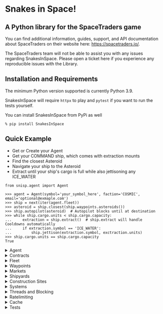 # Snakes in Space!
## A Python library for the SpaceTraders game

You can find additional information, guides, support, and API documentation about SpaceTraders on their website here: https://spacetraders.io/.


The SpaceTraders team will not be able to assist you with any issues regarding SnakesInSpace. Please open a ticket here if you experience any reproducible issues with the Library.

## Installation and Requirements

The minimum Python version supported is currently Python 3.9.

SnakesInSpace will require `httpx` to play and `pytest` if you want to run the tests yourself.

You can install SnakesInSpace from PyPi as well

```
% pip install SnakesInSpace
```



## Quick Example

* Get or Create your Agent
* Get your COMMAND ship, which comes with extraction mounts
* Find the closest Asteroid
* Navigate your ship to the Asteroid
* Extract until your ship's cargo is full while also jettisoning any ICE_WATER

```python3
from snisp.agent import Agent

>>> agent = Agent(symbol='your_symbol_here', faction='COSMIC', email='optional@exmaple.com')
>>> ship = next(iter(agent.fleet))
>>> asteroid = ship.closest(ship.waypoints.asteroids())
>>> ship.autopilot(asteroid)  # Autopilot blocks until at destination
>>> while ship.cargo.units < ship.cargo.capacity:
...     extraction = ship.extract()  # ship.extract will handle Cooldowns automatically
...     if extraction.symbol == 'ICE_WATER':
...         ship.jettison(extraction.symbol, exctraction.units)
>>> ship.cargo.units == ship.cargo.capacity
True
```



<details>
<summary>Agent</summary>

The `Agent` represents your Player in SpaceTraders.

```python3
from snisp.agent import Agent

>>> agent = Agent(symbol='your_symbol_here', faction='COSMIC', email='optional@exmaple.com')
>>> agent.symbol
'your_symbol_here'
>>> agent.token
'AGENT_TOKEN_STRING'
```

Your `symbol` is your callsign in SpaceTraders. The `email` field is entirely optional.

If you already know your `token`, you can also access your `Agent` directly by
```python3
>>> agent = Agent(symbol='your_symbol_here', token='your_spacetraders_token')
>>> agent.symbol
'your_symbol_here'
>>> agent.token
'your_spacetraders_token'
```

SpaceTraders is still in the Alpha phase so expect a full system restart every 2-3 weeks. If a restart occurs, you will have to manually reset your local config and attempt to log in again.

```python3
from snisp import agent

>>> agent = agent.Agent(symbol='your_symbol_here', faction='COSMIC', email='optional@exmaple.com')
>>> agent.data
snisp.exceptions.ClientError: Message: Failed to parse token. Token version does not match the server. Server resets happen on a weekly to bi-weekly frequency during alpha. After a reset, you should re-register your agent. Expected: v2.2.0, Actual: v2.1.5 | Code: 401 | Data: {'expected': 'v2.2.0', 'actual': 'v2.1.5'}
>>> snisp.agent.reset()
>>> agent = agent.Agent(symbol='your_symbol_here', faction='COSMIC', email='optional@exmaple.com')
>>> agent.data
PlayerData({'accountId': 'AGENT_TOKEN_ID', 'symbol': 'YOUR_SYMBOL_HERE', 'headquarters': 'X1-CC27-A1', 'credits': 100000, 'startingFaction': 'COSMIC', 'shipCount': 2})
```

It is up to the user to handle resetting their own account and managing their tokens across devices.


The default `Faction` is "COSMIC," which is guaranteed to work. The complete list of Factions is 
`AEGIS`, `ANCIENTS`, `ASTRO`, `COBALT`, `CORSAIRS`, `COSMIC`, `CULT`, `DOMINION`, `ECHO`, `ETHEREAL`, `GALACTIC`, `LORDS`, `OBSIDIAN`, `OMEGA`, `QUANTUM`, `SHADOW`, `SOLITARY`, `UNITED`, and `VOID`. Not all `Factions` may be supported at this time by SpaceTraders. If in doubt, use "COSMIC."


**Accessing Your Agent**

You can access your Agent from any SnakesInSpace object.

From your ship,

```python3
>>> ship = agent.fleet('SHIP_SYMBOL')
>>> ship.agent
Agent(symbol='your_symbol_here', faction='COSMIC', email='optional@exmaple.com')
```

from a waypoint,

```python3
>>> ship = agent.fleet('SHIP_SYMBOL')
>>> waypoint = next(iter(ship.waypoints))
>>> waypoint.agent
Agent(symbol='your_symbol_here', faction='COSMIC', email='optional@exmaple.com')
```

and so on.

Each `Agent` will have its own lock accessible at `agent.lock`. The lock is used internally but can also be used by the user. The lock type is a reentrant lock (`threading.RLock`).
</details>

<details>
<summary>Contracts</summary>
Every new `Agent` starts with an open `Contract`. `Contract`s can be a great way to jump-start a new game.

Your `Contracts` will be accessible via your `Agent`. For instance, to get the current `Contract`, simply call

```python3
>>> contract = agent.contracts.current
>>> contract
Contract({'id': 'CONTRACT_ID', 'factionSymbol': 'COSMIC', 'type': 'PROCUREMENT', 'terms': {'deadline': '2024-08-24T14:15:22Z', 'payment': {'onAccepted': 151237, 'onFulfilled': 388895}, 'deliver': [{'tradeSymbol': 'IRON_ORE', 'destinationSymbol': 'X1-BD70-A1', 'unitsRequired': 60, 'unitsFulfilled': 0}]}, 'accepted': False, 'fulfilled': False, 'expiration': '2024-08-24T14:15:22Z', 'deadlineToAccept': '2024-08-24T14:15:22Z'})
```

According to your current `Contract`, you need to deliver 60 units of "IRON_ORE" to a `Waypoint` at "X1-BD70-A1." Before you can deliver items to a `Contract`, you will first need to accept it. According to,

```python3
>>> contract.accepted
False
```

the `Contract` has not been accepted. To accept the `Contract`, accept it via the `Contract.accept` method like

```python3
>>> contract.accept()
>>> contract.accepted
True
```
The `Contract.accept` method is idempotent, so you can call it as many times as you want.

If you have "IRON_ORE" in your `ship`'s cargo and you're already at the `contract.terms.deliver[0].destination_symbol`, you can deliver the resources by using the `contract.deliver` method, as shown below

```python3
>>> ship = agent.fleet('SHIP_SYMBOL')  # The ship at destinationSymbol
>>> ship.cargo.inventory  # This ship has 10 units of IRON_ORE in it's cargo
[Inventory({'symbol': 'IRON_ORE', 'name': 'Iron Ore', 'description': 'DESCRIPTION', 'units': 10})]
>>> contract.deliver(ship, 'IRON_ORE')  # or contract.deliver(ship, 'IRON_ORE', max_units=10)
>>> contract
Contract({'id': 'CONTRACT_ID', 'factionSymbol': 'COSMIC', 'type': 'PROCUREMENT', 'terms': {'deadline': '2024-08-24T14:15:22Z', 'payment': {'onAccepted': 151237, 'onFulfilled': 388895}, 'deliver': [{'tradeSymbol': 'IRON_ORE', 'destinationSymbol': 'X1-BD70-A1', 'unitsRequired': 60, 'unitsFulfilled': 10}]}, 'accepted': True, 'fulfilled': False, 'expiration': '2024-08-24T14:15:22Z', 'deadlineToAccept': '2024-08-24T14:15:22Z'})
>>> ship.cargo
Cargo({'capacity': 40, 'units': 0, 'inventory': []})
```

A `contract` will automatically update to show you delivered the 10 units of "IRON_ORE" from your ship to the `contract`. Your `ship`'s cargo will be updated automatically as well.

The `max_units` kwarg is entirely optional. If not specified, the `deliver` method will automatically deliver either the maximum units of `trade_symbol` in the `ship`'s cargo or the maximum remaining required units of `trade_symbol` for the `contract`.

Warnings will be logged if you attempt to `deliver` items to a contract that has either had all the remaining units fulfilled or if there are no units of `trade_symbol` in the `ship`'s cargo.

Once you've delivered all of the necessary units to the `contract`'s `Waypoint`, you can fulfill it by calling the `contract.fulfill` method, like

```python3
>>> contract.fuflill()
>>> contract.fulfilled
True
```

`fulfill` works like `accept` in that it is idempotent.


A `contract` instance is not thread safe and may become stale if ships in other threads `deliver` items. To get a fresh instance of the `contract`, you can always call

```python3
>>> contract = contract.refresh()
```

which will return a new `contract` object.


**New Contracts**

Once you've fulfilled a `contract`, you can move on to the next one.

Begin by navigating any ship to a `Waypoint` with a `Faction` and then calling `ship.negotiate_contract()`. The new `contract` will not be accepted by default, so you will have to call `contract.accept()` before you can begin delivering items to it.

The quickest way to get a new `contract` is reproduced below for convenience:

```python3
>>> ship = agent.fleet('SHIP_SYMBOL')
>>> wp_with_faction = (i for i in ship.waypoints if i.faction.symbol)
>>> wp = ship.closest(wp_with_faction)
>>> ship.autopilot(wp)
>>> contract = ship.negotiate_contract()
>>> contract.accept()
```

`ship.autopilot` and `ship.closest` will be covered in the **Fleet** section.


**Exceptions**

`ContractNotAcceptedError` will be raised if you attempt to `deliver` items to a `contract` that has not been accepted.

`ContractFulfilledError` will be raised if you attempt to `deliver` items to a `contract` that has already been fulfilled.

`ContractDeadlineError` will be raised if you attempt to `deliver` items to a `contract` that has already expired.

For additional Errors, see the "Contract Error Codes" found in `snisp.exceptions`.


**Helper Properties**

A `contract` has a few helper properties.

```python3
>>> contract.expired  # Boolean for if the contract has already expired
>>> contract.extractable  # Boolean for if items not yet fulfilled in the contract have tradeSymbols that can be extracted from an Asteroid
>>> contract.siphonable  # Boolean for if items not yet fulfilled in the contract have tradeSymbols that can be siphoned from a Gas Giant
```
</details>

<details>
<summary>Fleet</summary>

By default, a new Agent will receive a command `ship` and a `probe`. As you continue to play and purchase additional `ships`, `probes`, and `drones`, your fleet will be easily managable from your `agent.fleet`.

```python3
# Iterate over the whole fleet for all available ships
>>> whole_fleet = list(agent.fleet)

# Get a ship by symbol
>>> ship = agent.fleet('SHIP_SYMBOL')

# Get the first ship, which will be the default COMMAND ship
>>> ship = next(iter(agent.fleet))

# Get all available Drones
>>> drones = list(agent.fleet.drones())

# Get all available Mining Drones
>>> mining_drones = list(agent.fleet.mining_drones())

# Get all available Siphon Drones
>>> siphon_drones = list(agent.fleet.siphon_drones())

# Get all available Probes
>>> probes = list(agent.fleet.probes())

# Get all available Shuttles
>>> shuttles = list(agent.fleet.shuttles())

# Get all available Ships, excluding probes and drones
>>> ships = list(agent.fleet.ships())
```

It's important to remember that `fleet` itself, `drones`, `mining_drones`, `siphon_drones`, `probes`, `ships`, and `shuttles` are iterables. This can cause issues if you assign a variable to an initialized iterable and attempt to iterate over it more than once.


```python3
>>> probes = agent.fleet.probes()
>>> _ = list(probes)  # Default, the single starting probe
>>> list(probes)
[]  # "probes" iterable has been exhausted
```

This is intentional as there may have been additional probes purchased between the two calls.

A nice side effect of this is that any additional ships purchased between when iterating over `agent.fleet` starts and finishes will be returned. For example,

```python3
>>> for ship in agent.fleet:
...     do_something(ship)  # operation that takes a long time
...     # Additional ship was purchased in a another thread
...     # The new ship will be called to `do_something`
```

As always, you can avoid this side effect by building the list of ships ahead of time with `ships = list(agent.fleet)`.


### Ship

A `ship` returned by `agent.fleet` will be a `snisp.fleet.Ship` instance. 

```python3
>>> ship = next(iter(agent.fleet))  # Starting ship. This will be the default COMMAND ship
>>> ship.registration.role
'COMMAND'
>>> ship.symbol
'YOUR_SYMBOL_HERE-1'
```

Like all SnakesInSpace objects, it will be created from the JSON data returned by the SpaceTraders API. For instance, below is the example data for `GET https://api.spacetraders.io/v2/my/ships/{shipSymbol}` as returned by the SpaceTraders API:

```json
{
  "data": {
    "symbol": "YOUR_SYMBOL_HERE-1",
    "registration": {
      "name": "string",
      "factionSymbol": "string",
      "role": "COMMAND"
    },
    "nav": {
      "systemSymbol": "string",
      "waypointSymbol": "string",
      "route": {
        "destination": {
          "symbol": "string",
          "type": "PLANET",
          "systemSymbol": "string",
          "x": 0,
          "y": 0
        },
        "origin": {
          "symbol": "string",
          "type": "PLANET",
          "systemSymbol": "string",
          "x": 0,
          "y": 0
        },
        "departureTime": "2024-08-24T14:15:22Z",
        "arrival": "2024-08-24T14:15:22Z"
      },
      "status": "IN_TRANSIT",
      "flightMode": "CRUISE"
    },
    "crew": {
      "current": 0,
      "required": 0,
      "capacity": 0,
      "rotation": "STRICT",
      "morale": 0,
      "wages": 0
    },
    "frame": {
      "symbol": "FRAME_PROBE",
      "name": "string",
      "description": "string",
      "condition": 0,
      "moduleSlots": 0,
      "mountingPoints": 0,
      "fuelCapacity": 0,
      "requirements": {
        "power": 0,
        "crew": 0,
        "slots": 0
      }
    },
    "reactor": {
      "symbol": "REACTOR_SOLAR_I",
      "name": "string",
      "description": "string",
      "condition": 0,
      "powerOutput": 1,
      "requirements": {
        "power": 0,
        "crew": 0,
        "slots": 0
      }
    },
    "engine": {
      "symbol": "ENGINE_IMPULSE_DRIVE_I",
      "name": "string",
      "description": "string",
      "condition": 0,
      "speed": 1,
      "requirements": {
        "power": 0,
        "crew": 0,
        "slots": 0
      }
    },
    "cooldown": {
      "shipSymbol": "string",
      "totalSeconds": 0,
      "remainingSeconds": 0,
      "expiration": "2024-08-24T14:15:22Z"
    },
    "modules": [
      {
        "symbol": "MODULE_MINERAL_PROCESSOR_I",
        "capacity": 0,
        "range": 0,
        "name": "string",
        "description": "string",
        "requirements": {
          "power": 0,
          "crew": 0,
          "slots": 0
        }
      }
    ],
    "mounts": [
      {
        "symbol": "MOUNT_GAS_SIPHON_I",
        "name": "string",
        "description": "string",
        "strength": 0,
        "deposits": [
          "QUARTZ_SAND"
        ],
        "requirements": {
          "power": 0,
          "crew": 0,
          "slots": 0
        }
      }
    ],
    "cargo": {
      "capacity": 0,
      "units": 0,
      "inventory": [
        {
          "symbol": "PRECIOUS_STONES",
          "name": "string",
          "description": "string",
          "units": 1
        }
      ]
    },
    "fuel": {
      "current": 300,
      "capacity": 400,
      "consumed": {
        "amount": 100,
        "timestamp": "2024-08-24T14:15:22Z"
      }
    }
  }
}
```

This data, like all objects returned by `agent`, `fleet`, `waypoints`, `markets`, and `systems`, will be directly accessible to their respective object via dot-lookups. For convenience, the "data" in the JSON data is skipped to make accessing more convenient.

Need to check the current fuel level?

```python3
>>> ship.fuel.current
300
```

Need to check the current status of a `ship`'s flight mode?

```python3
>>> ship.nav.flight_mode
'CRUISE'
```

For convenience, you can access attributes via their original camelCase, e.g., flightMode, or via snake_case, e.g., flight_mode. For instance, the previous lookup could also be done instead as


```python3
>>> ship.nav.flightMode
'CRUISE'
```

The `.to_dict()` helper function can translate the data into a Python dictionary for convenience, too. This is especially handy for pretty-printing.

```python3
>>> ship.fuel.to_dict()
{'current': 300, 'capacity': 400, 'consumed': {'amount': 100, 'timestamp': '2024-08-24T14:15:22Z'}}
```

Each dict key will represent a dot-lookup attribute.

```python3
>>> ship.fuel.consumed.amount
100
```

which is equivalent to


```python3
>>> ship.to_dict()['fuel']['consumed']['amount']
100
```


Like all objects created by SnakesInSpace, they are not inherentely thread safe. If a seperate thread updates the `ship` associated with the `ship`'s `ship.symbol`, the reference may become stale. To return a new, up-to-date instance of a `ship`, call

```python3
>>> ship = ship.refresh()
>>> ship.refresh().cargo  # Can be done in-place, too
```

**Navigation**

Moving a ship between `Waypoints` is the most important aspect of the game and much care has been taken to make it as simple as possible.


*Navigate*

The default `ship.navigate` method accepts a `Waypoint` as an arg and a boolean `raise_error` kwarg. The `Waypoint` can be any `Waypoint` type that is found in the same System as the ship. The optional kwarg, `raise_error`, tells the function if it should raise an error if any exceptions occur or suppress and return the error. By default, `raise_error` is `True`.

The `raise_error` kwarg can be ignored by most users.

A typical `navigate` scenario would be to vist the closest `Waypoint`.

```python3
>>> ship = next(iter(agent.fleet))
>>> waypoint = ship.closest(ship.waypoints)
>>> waypoint.symbol
X1-BD70-J64
>>> waypoint.type
ASTEROID
>>> ship.navigate(waypoint)
```

If the `navigate` request is succesful, control will be returned back to the caller immediately and you can begin processing requests for other `ships` in the same thread.


*Autopilot*

A convenience method, `ship.autopilot`, was created to take the guesswork out of navigating, refueling, and controlling flight modes that is inherit to `ship.navigate`. Any situation in which a `ship` can use `ship.navigate`, it could more easily use `ship.autopilot`

```python3
>>> ship = next(iter(agent.fleet))
>>> waypoint = ship.closest(ship.waypoints)
>>> waypoint.symbol
X1-BD70-J64
>>> waypoint.type
ASTEROID
>>> ship.autopilot(waypoint)  # Blocks until at destination
>>> ship.nav.waypoint_symbol  # Current location
X1-BD70-J64
>>> ship.nav.route.destination.symbol  # Last navigation's destination symbol
X1-BD70-J64
>>> ship.nav.route.destination.type  # Last navigation's destination type
ASTEROID
```

Now, with `ship.autopilot`, the library will attempt to `navigate` to the `Waypoint`, but, if it fails due to distance or lack of fuel, `autopilot` will automatically control refuelling and updating flight modes accordingly to get you to the `Waypoint` as quickly as possible.

There are a few caveats with this approach, namely, by design, `autopilot` will block so control will not be returned to the thread until the `ship` reaches the `Waypoint`; and, there is always an off-chance the call to `navigate` from within `autopilot` will use exactly the correct amount of fuel to get you to the destination.

For the former, all calls to `ship.autopilot` should be done via a thread if blocking is an issue.

For the latter, if a `ship` does become "dead" in the water in that it cannot refuel itself at the destination, the `ship` will be added to the `agent`'s `agent.dead_ships` dictionary and skipped on all subsequent `agent.fleet` iterations. It is possible to `navigate` another `ship` to the dead `ship`'s location to manually `transfer` fuel, but that is up to the user.

`ship.autopilot` does accept a `done_callback` kwarg. The callback, so long as it is `callable()`, will be executed before returning control back to the thread. This is convenient if you, say, want to navigate to a `Waypoint` and make an extraction before waiting for the next thread loop.

```python3
>>> ship = next(iter(agent.fleet))
>>> asteroid = ship.closest(ship.waypoints.asteroids())
>>> ship.autopilot(asteroid, done_callback=ship.extract)
```

By default, `ship.autopilot` will attempt to `refuel` at every navigation stage, as well as before returning control back to the thread.


*Navigating with Probes*

In the current iteration, `Probes` in SpaceTraders do not require fuel.

```python3
>>> probe = next(iter(agent.fleet.probes()))
>>> probe.fuel
Fuel({'current': 0, 'capacity': 0, 'consumed': {'amount': 0, 'timestamp': '2024-03-03T16:18:13.155Z'}})
```

Due to this, you can just yeet them without regard by calling `.navigate` and fire-and-forgetting it.

```python3
>>> for probe in agent.fleet.probes():
...     if probe.nav.status != 'IN_TRANSIT:
...         if probe.nav.flight_mode != 'CRUISE':
...             probe.update_flight_mode('CRUISE')
...         probe.navigate(AnyWaypointInTheSystem)
```

You do not need to use `.autopilot` in this situation.


*Changing Flight Modes*

You can manually change flight modes by calling `ship.update_flight_mode` with 'DRIFT', 'STEALTH', 'CRUISE',  or 'BURN'. Note that `ship.autopilot` will change your flight mode to `CRUISE` by default.


*Refuel*

As mentioned previously, if you stick with `ship.autopilot`, you will not need to manually refuel. If you wish to refuel on your own, you can always call `ship.refuel` when located at a `Waypoint` that exports or exchanges FUEL.

For convenience, the `ship` object has a `closest_fuel` method that can find the closest available `Waypoint` that sells fuel.

```python3
>>> ship = next(iter(agent.fleet))
>>> fuel_station = ship.closest_fuel()
>>> ship.navigate(fuel_station)
>>> ship.refuel()
```

You can also refuel from fuel found in the `ship.cargo` by calling
```python3
>>> ship = next(iter(agent.fleet))
>>> ship.refuel(from_cargo=True)
```

This can be helpful for refueling dead ships.

Refuel also has an `ignore_errors` kwarg that accepts a boolean. If `True`, any exception raised while refueling will be suppressed and the exception will be returned instead. This is convenient for attempting to refuel at every `Waypoint` because why not.


*Jump*

Each System has at least one `JumpGate` that allows the `ship` to navigate between Systems. To use a `JumpGate`, the gate will need to be fully constructed and the `ship` will need to be located at the `Waypoint`.

```python3
>>> ship = next(iter(agent.fleet))
>>> jump_gate = next(iter(ship.waypoints.jump_gates()))
>>> jump_gate.is_under_construction
False
>>> ship.autpilot(jump_gate)
>>> next_system = jump_gate.data.connections[0]  # .connections will contain a list with all of the connected systems
>>> ship.jump(next_system)
```


*Warp*

A `ship` with the `Warp Drive` Mount installed can also `warp` to other Systems.

```python3
>>> ship = next(iter(agent.fleet))
>>> next_system = next(i for i in ship.agent.systems if i.symbol != ship.nav.system_symbol)
>>> ship.warp(next_system)
```


**Market Actions**


*Purchase*

"Traders" is in the name of the game so purchasing items at `Markets` is an integral function.

Purchasing items is as simple as navigating to the `Market` and purchasing as much as you can afford.

```python3
>>> ship = next(iter(agent.fleet))
>>> ship.cargo.inventory
[]
>>> market = ship.closest(ship.markets.exports('GOLD'))
>>> ship.autopilot(market)
>>> transaction = ship.purchase('GOLD', 40)
>>> ship.cargo.inventory
[Inventory({'symbol': 'GOLD', 'name': 'Gold', 'description': 'DESCRIPTION', 'units': 40})]
```

*Autopurchase*

There are some caveats to `purchase`, such as, having the necessary credits, the `Market` selling the good in the required number of units, etc., that are handled for you with `ship.autopurchase`.

`ship.autopurchase` accepts the good symbol to purchase as the first arg and then optional kwargs of `max_units` and `buffer`, with defaults of 0 and 200_000, respectively.

If `max_units` > 0, at most `max_units` will be purchased. Otherwise, `ship.autopurchase` will purchase as many units of the goods as you can either hold or afford.

The `buffer` will be your credits buffer. The default 200_000 limit means you will be able to purchase up to `max_units` so long as your current `agent.data.credits` - `buffer` >= purchase price. To remove the `buffer`, just pass a 0.

Another benefit of `ship.autopurchase` is it handles the maximum units per transaction that the `Market` will allow.

```python3
>>> agent.data.credits
1_000_000
>>> ship = next(iter(agent.fleet))
>>> ship.cargo.inventory
[]
>>> market = ship.closest(ship.markets.exports('GOLD'))
>>> ship.autopilot(market)
>>> transactions = ship.autopurchase('GOLD')
>>> for transaction in transactions:
...     print(transaction.units)
20
20
>>> ship.cargo.inventory
[Inventory({'symbol': 'GOLD', 'name': 'Gold', 'description': 'DESCRIPTION', 'units': 40})]
>>> agent.data.credits
800_000
```

limited by a buffer

```python3
>>> agent.data.credits
300_000
>>> ship = next(iter(agent.fleet))
>>> ship.cargo.inventory
[]
>>> market = ship.closest(ship.markets.exports('GOLD'))
>>> ship.autopilot(market)
>>> transactions = ship.autopurchase('GOLD', buffer=200_000)  # Default buffer
>>> for transaction in transactions:
...     print(transaction.units)
20
>>> ship.cargo.inventory
[Inventory({'symbol': 'GOLD', 'name': 'Gold', 'description': 'DESCRIPTION', 'units': 20})]
>>> agent.data.credits
200_000
```

As you can see, `ship.autopurchase` absolves you of tracking units per transaction, `credits` and `cargo.capacity`.

Each attempt to make a purchase in `autopurchase` will be done under the `agent.lock` to gaurantee there are no race conditions with regards to your credit buffer when multiple threads are attempting purchases.


*Sell, Sell All, Sell off Cargo*

Once you've extracted or purchased items you wish to sell, you can do so with three different methods: `ship.sell`, `ship.sell_all`, and `ship.sell_off_cargo`.

The basic `ship.sell` works as

```python3
>>> agent.data.credits
100_000
>>> ship.cargo.inventory
[Inventory({'symbol': 'GOLD_ORE', 'name': 'Gold Ore', 'description': 'DESCRIPTION', 'units': 35})]
>>> market = ship.closest(ship.markets.imports('GOLD_ORE'))
>>> ship.autopilot(market)
>>> transaction = ship.sell('GOLD_ORE', 20)
>>> transaction.units
20
>>> transaction.trade_symbol
GOLD_ORE
>>> ship.cargo.inventory
[Inventory({'symbol': 'GOLD_ORE', 'name': 'Gold Ore', 'description': 'DESCRIPTION', 'units': 15})]
>> agent.data.credits
100_500
```

Attempting to sell items not found in your `ship.cargo` or more than the number of units in the `ship.cargo` will lead to exceptions.

Your `ship` will need to be located at a `Market` that imports the good.

To sell all items of a good in your `ship.cargo`, you can use the `ship.sell_all` method

```python3
>>> agent.data.credits
100_000
>>> ship.cargo.inventory
[Inventory({'symbol': 'GOLD_ORE', 'name': 'Gold Ore', 'description': 'DESCRIPTION', 'units': 35})]
>>> market = ship.closest(ship.markets.imports('GOLD_ORE'))
>>> ship.autopilot(market)
>>> transactions = ship.sell_all('GOLD_ORE')
>>> for transaction in transactions:
...     print(transaction.units)
20
15
>>> ship.cargo
Cargo({'capacity': 40, 'units': 0, 'inventory': []})
>> agent.data.credits
100_750
```

The `ship.sell_all` method will perform the necessary number of `ship.sell`'s until all units of the good in your `ship.cargo` have been sold. You can see from the returned `transactions` the `Market` the `ship` was located at accepted at most 20 units per transaction. The number of units per transaction will differ from `Market` to `Market` and from trade good to trade good within a single `Market`.

`ship.sell_all` handles trade volume automatically and is the preferred means of selling goods.

As always, your `ship` will still need to be located at a `Market` that imports the good.

Sometimes you just want to clear out your `ship.cargo` without jettisoning everything and losing the potential credits. To do this, call `ship.sell_off_cargo`

```python3
>>> agent.data.credits
100_000
>>> ship.cargo.inventory
[Inventory({'symbol': 'GOLD_ORE', 'name': 'Gold Ore', 'description': 'DESCRIPTION', 'units': 35}), Inventory({'symbol': 'IRON_ORE', 'name': 'Iron Ore', 'description': 'DESCRIPTION', 'units': 5})
>>> transactions = ship.sell_off_cargo()
>>> for transaction in transactions:
...     print(transaction.symbol, transaction.units)
('GOLD_ORE', 20)
('GOLD_ORE', 15)
('IRON_ORE', 5)
>>> ship.cargo
Cargo({'capacity': 40, 'units': 0, 'inventory': []})
>> agent.data.credits
100_850
```

If you only want to sell off all of your `GOLD_ORE`, you could call `ship.sell_off_cargo("GOLD_ORE")` to leave your `IRON_ORE` safe in your `ship.cargo`.

The `ship.sell_off_cargo` method is convenient because it will automatically navigate to the closest `Market` which imports each good. Note, this entails the method will block until all navigation has completed.



**Ship Actions**

A `ship` has a number of actions it can perform, depending on the installed Mounts and Modules.

*Survey*

If the ship is located at a `Waypoint` that supports `survey` and the `ship.can_survey`, a survey can be performed via

```python3
>>> survey = ship.waypoints.survey()
```

A single call to `survey` will return multiple "surveys." For example, the "surveys" in the previous `survey` can be found at

```python3
>>> survey.surveys
[{'signature': 'string', 'symbol': 'string', 'deposits': [{'symbol': 'string'}], 'expiration': '2024-08-24T14:15:22Z', 'size': 'SMALL'}]
```

When using a `survey` with a `extract_with_survey`, you will only pass one of the `survey.surveys` to the method. 

A `ship` will enter a cooldown period after performing a survey. The cooldown will prevent the ship from performing various tasks until the cooldown period has completed. SnakesInSpace handles this automaticaly for you, so you can attempt another survey and SnakesInSpace will block until the cooldown period has passed before making the request.

All actions that require a cooldown period to pass will be handled automatically.


*Extraction*

If the ship is located at a `Waypoint` that supports `extraction` and the `ship.can_mine`, exctraction can be done via

```python3
>>> ship.cargo
Cargo({'capacity': 40, 'units': 0, 'inventory': []})
>>> extraction = ship.extract()
>>> extraction.symbol
GOLD_ORE
>>> extraction.units
4
>>> ship.cargo.inventory
[Inventory({'symbol': 'GOLD_ORE', 'name': 'Gold Ore', 'description': 'DESCRIPTION', 'units': 4})]
```


*Extraction with Survey*

To get the best extraction results, you can make an extraction with a survey by calling `exctract_with_survey` while passing a `survey` from a `survey.surveys` to the method. The `survey` in question can be created by any ship.


```python3
>>> ship.cargo
Cargo({'capacity': 40, 'units': 0, 'inventory': []})
>>> survey = ship.waypoints.survey()
>>> survey.surveys[0]
Survey({'signature': 'X1-CC27-CB5A-F0AB4D', 'symbol': 'X1-CC27-CB5A', 'deposits': [{'symbol': 'ALUMINUM_ORE'}, {'symbol': 'QUARTZ_SAND'}, {'symbol': 'COPPER_ORE'}, {'symbol': 'IRON_ORE'}, {'symbol': 'COPPER_ORE'}], 'expiration': '2024-03-10T23:47:07.218Z', 'size': 'SMALL'}) 
>>> extraction = ship.extract_with_survey(survey[0])  # Will block until cooldown from survey has finished
>>> extraction.symbol
COPPER_ORE
>>> extraction.units
8
>>> ship.cargo.inventory
[Inventory({'symbol': 'COPPER_ORE', 'name': 'Copper Ore', 'description': 'DESCRIPTION', 'units': 8})]
```

The `Survey` class has a helper method, `.best`, that accepts a `survey` object which was returned by `ship.survey()`. `.best` will return the "best" `survey` in `survey.surveys`.  If you're looking for specific deposits, you can pass the the deposit symbols to `.best` so only `surveys` which contain all of the deposit symbols will be returned or `None` if none of the deposit symbols are found in a `survey.surveys`.


```python3
>>> survey = ship.waypoints.survey()
>>> survey.best()
Survey({'signature': 'X1-CC27-CB5A-F0AB4D', 'symbol': 'X1-CC27-CB5A', 'deposits': [{'symbol': 'ALUMINUM_ORE'}, {'symbol': 'QUARTZ_SAND'}, {'symbol': 'COPPER_ORE'}, {'symbol': 'IRON_ORE'}, {'symbol': 'COPPER_ORE'}], 'expiration': '2024-03-10T23:47:07.218Z', 'size': 'LARGE'}) 
>>> survey.best('QUARTZ_SAND', 'GOLD_ORE')  # No GOLD_ORE found in any of the survey.surveys
None
>>> survey.best('QUARTZ_SAND', 'IRON_ORE')
Survey({'signature': 'X1-CC27-CB5A-F0AB4D', 'symbol': 'X1-CC27-CB5A', 'deposits': [{'symbol': 'ALUMINUM_ORE'}, {'symbol': 'QUARTZ_SAND'}, {'symbol': 'COPPER_ORE'}, {'symbol': 'IRON_ORE'}, {'symbol': 'COPPER_ORE'}], 'expiration': '2024-03-10T23:47:07.218Z', 'size': 'LARGE'}) 
```


Attempting to `extract_with_survey` with a `survey` that has already expired will raise a `snisp.exceptions.ShipSurveyExpirationError` error.

Attempting to `extract_with_survey` with an invalid `survey` will raise a `snisp.exceptions.ShipSurveyVerificationError` error.

To see all `Survey` related errors, see `snisp.exceptions`.


*Siphon*

If the ship is located at a Waypoint that supports `siphon` and the `ship.can_siphon`, siphoning can be done via

```python3
>>> ship.cargo
Cargo({'capacity': 40, 'units': 0, 'inventory': []})
>>> siphon = ship.siphon()
>>> siphon.symbol
LIQUID_HYDROGEN
>>> siphon.units
4
>>> ship.cargo.inventory
[Inventory({'symbol': 'LIQUID_HYDROGEN', 'name': 'Liquid Hydrogen', 'description': 'DESCRIPTION', 'units': 4})]
```


*Jettison*

You can jettison unwanted items in your `ship.cargo` by calling `ship.jettison`

```python3
>>> ship.cargo.inventory
[Inventory({'symbol': 'GOLD_ORE', 'name': 'Gold Ore', 'description': 'DESCRIPTION', 'units': 4})]
>>> ship.jettison('GOLD_ORE', units=2)
>>> ship.cargo.inventory
[Inventory({'symbol': 'GOLD_ORE', 'name': 'Gold Ore', 'description': 'DESCRIPTION', 'units': 2})]
```


*Refine*

If there are at least 30 units of an Ore in your `ship.cargo.inventory` and the `ship.can_refine`, you can refine the 30 units of Ore into 1 refined unit through `ship.refine`.

```python3
>>> ship.cargo.inventory
[Inventory({'symbol': 'GOLD_ORE', 'name': 'Gold Ore', 'description': 'DESCRIPTION', 'units': 35})]
>>> ship.refine('GOLD')
>>> ship.cargo.inventory
[Inventory({'symbol': 'GOLD_ORE', 'name': 'Gold Ore', 'description': 'DESCRIPTION', 'units': 5}), Inventory({'symbol': 'GOLD', 'name': 'Gold', 'description': 'DESCRIPTION', 'units': 1})]
```


*Scan*

You can scan for nearby ships in the current System with `ship.scan`

```python3
>>> nearby_ships = list(ship.scan())
```

SpaceTraders does not make it explicit who the owner of a scanned ship is, so SnakesInSpace currently assumes scanned ships are owned by the Agent. Attempting to perform actions on a ship you do not own will lead to undefined consequences.


*Chart*

You can create a `Chart` of an uncharted `Waypoint` that a `ship` is located at by calling `.chart`

```python3
>>> ship.waypoints.chart()
```

If the `Waypoint` was already charted, a Warning will be logged but no Exception will be raised.

There is a convenience function, `is_uncharted`, in `snisp.waypoints` for checking if a `Waypoint` is uncharted.

```python3
from snisp.waypoints import is_uncharted

>>> waypoint = ship.waypoints.get()  # Get the current Waypoint at the ship's location
>>> if is_uncharted(waypoint):
...     ship.waypoints.chart()
```


*Transfer*

You can transfer cargo beteween two `ship`s via `ship.transfer`

```python3
>>> ship_from = agent.fleet('FROM_SHIP')
>>> ship_to = agent.fleet('TO_SHIP')
>>> ship_from.cargo.inventory
[Inventory({'symbol': 'GOLD_ORE', 'name': 'Gold Ore', 'description': 'DESCRIPTION', 'units': 35}), Inventory({'symbol': 'IRON_ORE', 'name': 'Iron Ore', 'description': 'DESCRIPTION', 'units': 5})
>>> ship_to.cargo
Cargo({'capacity': 40, 'units': 0, 'inventory': []})
>>> ship_from.transfer(ship_to, symbol='GOLD_ORE', units=35)
>>> ship_from.cargo.inventory
[Inventory({'symbol': 'IRON_ORE', 'name': 'Iron Ore', 'description': 'DESCRIPTION', 'units': 5})
>>> ship_to.cargo.inventory
[Inventory({'symbol': 'GOLD_ORE', 'name': 'Gold Ore', 'description': 'DESCRIPTION', 'units': 35})]
```

Exceptions will be raised if you attempt to transfer goods not found in the "from" ship or if there are unit mismatches in either ship.


*Orbit, Dock*

Almost every action will require the `ship` to either be `IN_ORBIT` or `DOCKED` before it can be executed. You can check the status of the `ship` with `ship.nav.status`. To ensure you have the most up-to-date version, you can always do `ship.refresh().nav.status`.

The library will take care of all calls to `ship.orbit()` and `ship.dock()`, so this is not something a user has to worry about.


*Closest, Farthest*

As you've seen sprinkled throughout the guide, the `ship` object does have helper methods of `ship.closest` and `ship.farthest`. Each method will accept any number of iterables and return either the closest or farthest `Waypoint` to the `ship`'s current location.


```python3
>>> ship = next(iter(agent.fleet))
>>> closest_asteroid = ship.closest(
...     ship.waypoints.asteroid_bases(),
...     ship.waypoints.asteroids(),
...     ship.waypoints.enginereed_asteroids(),
...     ship.waypoints.asteroids_fields()
... )
>>> ship.autopilot(closest_asteroid)
```

You can also do `ship.farthest` if you want?


**Waypoints, Markets, Shipyards**

The respective `Waypoints`, `Markets`, and `Shipyards` in the `ship`'s current System are directly accesible via

```python3
>>> ship.waypoints
>>> ship.markets
>>> ship.shipyards
```

See their respective sections for for additional information.


**Exceptions**

There are too many `agent.fleet` and `ship` related exceptions to cover here. Please check `snisp.exceptions` for an exhaustive list of exceptions.


**Helper Properties**

Below are some helper properties for things like arrival times, current location, and capabilities.

```python3
>>> ship.arrival  # Seconds to arriving at destination or 0
>>> ship.location  # The ships current Location object
>>> ship.at_market  # Boolean for if the ship is currently DOCKED or IN_ORBIT at a Market
>>> ship.at_shipyard  # Boolean for if the ship is currently DOCKED or IN_ORBIT at a Shipyard
>>> ship.can_mine  # Boolean for if the ship has a Mining Mount
>>> ship.can_siphon  # Boolean for if the ship has a Siphoning Mount
>>> ship.can_refine_gas  # Boolean for if the ship can refine gas onboard
>>> ship.can_refine_ore  # Boolean for if the ship can refine ore onboard
>>> ship.can_survey  # Boolean for if the ship has a Surveying Mount
```
</details>

<details>
<summary>Waypoints</summary>

In SpaceTraders, `Waypoints` are the fundamental location points within a System. All `Markets`, `Shipyards`, `Asteroids`, etc., are necessarily and suffiecient to being a `Waypoint`.

You can see all `Waypoints` in a `ship`'s System by iterating over `ship.waypoint` directly.

```python3
>>> ship = next(iter(agent.fleet))
>>> waypoints = list(ship.waypoints)
```

Each `Waypoint` `type`has a convenience method for quick and convenient iteration.

For instance, to find all `Asteroids`, 

```python3
>>> ship = next(iter(agent.fleet))
>>> asteroids = list(ship.waypoints.asteroids())
>>> all(asteroid.type == 'ASTEROID' for asteroid in asteroids)
True
>>> asteroids == [waypoint for waypoint in ship.waypoints if waypoint.type == 'ASTEROID']
True
```

all `JumpGates`,
```python3
>>> ship = next(iter(agent.fleet))
>>> jump_gates = list(ship.waypoints.jump_gates())
>>> all(jump_gate.type == 'JUMP_GATE' for jump_gate in jump_gates)
True
>>> jump_gates == [waypoint for waypoint in ship.waypoints if waypoint.type == 'JUMP_GATE']
True
```

and so on.

Some `Waypoints` have unique traits that provide additional information about itself. You can filter for these traits by using the `traits` kwarg in the respective `ship.waypoints` methods.

```python3
>>> ship = next(iter(agent.fleet))
>>> asteroids = list(ship.waypoints.asteroids())
>>> sorted({i.symbol for w in asteroids for i in w.traits})
['COMMON_METAL_DEPOSITS', 'DEEP_CRATERS', 'EXPLOSIVE_GASES', 'HOLLOWED_INTERIOR', 'MICRO_GRAVITY_ANOMALIES', 'MINERAL_DEPOSITS', 'PRECIOUS_METAL_DEPOSITS', 'RADIOACTIVE', 'RARE_METAL_DEPOSITS', 'SHALLOW_CRATERS', 'UNSTABLE_COMPOSITION']
>>> radioactive_asteroids = list(ship.waypoints.asteroids(traits='RADIOACTIVE'))
>>> radioactive_asteroids == [w for w in ship.waypoints.asteroids() for i in w.traits if i.symbol == 'RADIOACTIVE']
True
```

You can use `traits` and `types` while calling `ship.waypoints` (`__call__`) directly as well. Internally, this is how SnakesInSpace finds `Markets`.

```python3
>>> ship = next(iter(agent.fleet))
>>> market_waypoints = list(ship.waypoints(traits='MARKETPLACE'))
>>> markets = list(ship.markets)
>>> len(market_waypoints) == len(markets)
True
>>> {i.symbol for i in market_waypoints} == {i.symbol for i in markets}
True
>>> sorted({market.type for market in markets})
['ASTEROID_BASE', 'ENGINEERED_ASTEROID', 'FUEL_STATION', 'JUMP_GATE', 'MOON', 'ORBITAL_STATION', 'PLANET']
```

For convenience, the `Waypoint` types methods are: 
`artificial_gravity_wells`, `asteroid_bases`, `asteroid_fields`, `asteroids`, `debris_fields`, `engineered_asteroids`, `gas_giants`, `gravity_wells`, `jump_gates`, `moons`, `nebulas`, `orbital_stations`, `planets`, and `shipyards`.

Also, for convenience, there is a `construction_sites` method for iterating over all `Waypoints` that are currently under construction. A `Waypoint` under construction will not have a specific type but will report if it's under construction by `waypiont.is_under_construction`.
</details>


<details>
<summary>Markets</summary>

A `Market` is a `Waypoint` type that imports, exports, or exchanges goods. Not all `Waypoints` are `Markets` but all `Markets` are `Waypoints`.

You can see all of the `Markets` in the System in which a `ship` is located by iterating over the `ship`'s `Markets`

```python3
>>> ship = next(iter(agent.fleet))
>>> markets = list(ship.markets)
```

A `Market` object can be created from a `Waypoint` or `waypoint.symbol`, if the `Waypoint` is also a `Market`. This can be convenient when jumping around between object types.

```python3
>>> ship = next(iter(agent.fleet))
>>> market = ship.markets(waypoint_symbol='MARKET_WAYPOINT_SYMBOL')
>>> market_as_a_waypoint = ship.waypoints(waypoint_symbol='MARKET_WAYPOINT_SYMBOL')
>>> market = ship.markets(waypoint=market_as_a_waypoint)
```

which can be converted back to a `Waypoint` like so

```python3
>>> waypoint = ship.waypoints(waypoint=market)
```

This is helpful if you're iterating over `Asteroid`s and an `Asteroid` is also a `Market`, for instance.

You can find which `Markets` import, exchange, or export specific goods via their respective iterable methods.

```python3
>>> ship = next(iter(agent.fleet))
>>> iron_importers = list(ship.markets.imports('IRON')
>>> iron_exports = list(ship.markets.exports('IRON')
>>> iron_exchanges = list(ship.markets.exchanges('IRON')
```


**Market Data**

The most important feature of a `Market` is to report the current purchase price and sell price of goods. To access the data, you *must* have a `ship` or `probe` located at the waypoint. In a typical game, the first thing you do is purchase enough cheap `probes` to park at every `Market`.

With a `ship` or `probe` located at a `Market`, you can begin tracking the live prices and transactions two ways.

Either by calling `ship.markets()` directly,

```python3
>>> ship = next(iter(agent.fleet))
>>> markets_data = [ship.markets() for ship in agent.fleet if ship.at_market]
```

or by calling the `.data` property of a `Market` obect


```python3
>>> ship = next(iter(agent.fleet))
>>> markets_data = [market.data for market in ship.markets]
```

Note how the first version, using `ship.markets()`, checked if a `ship` was located at the `Market` before getting the `Market`'s data. This is unnecessary as calling either `ship.markets()` or `market.data` will return the default `Market` data if no `ship` or `probe` is located at the `Market` `Waypoint`.

The default `Market` data will contain what the `Market` exports, imports, or exchanges but will not contain recent transactions, trade volumes, or prices.

Once you've parked enough `probe`s at enough `Markets`, you can begin trading on arbitrage and making credits to buy more `probe`s, etc. There are some helper functions located in the `snisp.markets` file but I'll leave that exercise to the reader.


**Fuel Stations**

It is worth pointing out there is a `Markets.fuel_stations` method that is meant to be a convenient lookup for `Markets` that export or exchange FUEL. For instance, you can find the closest `Market` that allows refueling by calling

```python3
>>> ship = next(iter(agent.fleet))
>>> closest_fuel = ship.closet(ship.markets.fuel_stations())
>>> ship.navigate(closest_fuel)
>>> ship.refuel()
```

The `fuel_stations` method will take a considerable amount of time to run initially but all subsequent calls in the same session will cached. The internal SnakesInSpace cache is covered more in depth later on.
</details>

<details>
<summary>Shipyards</summary>
Like `Markets`, all `Shipyards` are `Waypoints` but not all `Waypoints` are `Shipyards`. All `Shipyards` are `Markets` but not all `Markets` are `Shipyards`.

You can find all `Shipyards` in a `ship`s System by iterating over the `ship.shipyards`

```python3
>>> ship = next(iter(agent.fleet))
>>> shipyards = list(ship.shipyards)
```

Like a `Market`, a `Shipyard` with a `ship` or `probe` located at it can reveal additional information by calling `.data`.

```python3
>>> ship = next(iter(agent.fleet))
>>> shipyard = next(iter(ship.shipyards))  # Assumes a Ship or Drone is located at the Waypoint
>>> shipyard.data  # the good stuff
```

To purchase additional `Ships`, `Probes`, `Drones`, and `Shuttles`, call the `.purchase` method on the `Shipyard` object with an acceptable `ship_type`. You can see all available `ship_type`s in `snisp.utils.SHIP_TYPES`.


```python3
>>> ship = next(iter(agent.fleet))
>>> shipyard = ship.closest(ship.shipyards)
>>> ship.autopilot(shipyard)
>>> snisp.utils.ilen(agent.fleet)
2
>>> probe = ship.purchase('SHIP_PROBE')
>>> snisp.utils.ilen(agent.fleet)
3
```

If you attempt to purchase a `ship` at a `Shipyard` that does not have any `Probes` or `Ships` located at it, a `snisp.exceptions.NoShipAtLocationError` will be raised. If you attempt to purchase a `ship_type` that is not sold at the `Shipyard`, an Exception will be raised.

The `Shipyards` class does support `autopurchase`, like in `Markets`. This is a convenience method to purchase additional `Ships` by type. `autopurchase` requires a `ship_type` kwarg and can also take optional kwargs of `max_units` and `buffer`, with defaults of 1 and 300,000, respectively. The `buffer` works like the buffer in `ship.autopurchase` in that you will be able to purchase up to `max_units` so long as your current `agent.data.credits` - `buffer` >= purchase price. To remove the `buffer`, just pass a 0.

```python3
>>> ship = next(iter(agent.fleet))
>>> snisp.utils.ilen(agent.fleet)
2
>>> transactions = ship.shipyards.autopurchase(ship_type='SHIP_PROBE', max_units=5)
>>> for ship in transactions:
...     print(ship.frame.symbol)
FRAME_PROBE
FRAME_PROBE
>>> snisp.utils.ilen(agent.fleet)
4
```

You can see in the above example the user could only afford two `Probes` before hitting the buffer limit.

`ship.shipyards.autopurchase` does come with a caveat, namely, it relies on a `ship` or `probe` being at the `Shipyard` `Waypoint` in order to be able to access the `Shipyard`'s `Market` data to get available ships and ship price. This means if you don't have any `probes` or `ships` at a `Shipyard` that sells `SHIP_PROBES` and you call `ship.shipyards.autopurchase(ship_type="SHIP_PROBE")`, nothing will happen.

As a convenience, you can see the available `ship`s in a `Shipyard` by calling the `.available_ships` method. The method accepts an optional `ship_type` if you wanted to check if the `Shipyard` sold `Probes`, for instance.

```python3
>>> ship = next(iter(agent.fleet))
>>> shipyard = next(iter(ship.shipyards))  # Assumes a Ship or Drone is located at the Waypoint
>>> all_available_ships = list(shipyard.available_ships())
>>> available_probes = list(shipyard.available_ships('SHIP_PROBE))
```

SpaceTraders does not limit the supply of ships available for purchase in a `Shipyard`. As long as one ship of a `ship_type` is available, you can purchase as many as your credits will allow.

The `ship` objects returned by `.available_ships` do have a convenience method of `purchase`, which works  like `Shipyard.purchase` except the `ship_type` is the `ship`s type by default. Meaning, if the type of the `ship` returned by `.available_ships` is a `probe` and you call `.purchase()` on it, a `probe` will be purchased. This can be handy for manually iterating over the `ship`s being sold at the `Shipyard` and purchasing them on demand.

```python3
>>> ship = next(iter(agent.fleet))
>>> shipyard = next(iter(ship.shipyards))  # Assumes a Ship or Drone is located at the Waypoint
>>> for ship in shipyard.available_ships():
...     if ship.purchase_price < 10_000:
...         ship.purchase()
```
</details>

<details>
<summary>Construction Sites</summary>

Select `Waypoints` will need construction materials delivered to them before they'll function correctly. Currently, all `JumpGate`s  in new Systems will need to be completed before you'll be able to use them to `jump` between Systems.

You can see the required materials by calling `.data` on the `ConstructionSite`.

```python3
>>> ship = next(iter(agent.fleet))
>>> construction_sites = list(ship.waypoints.construction_sites())
>>> all(construction_site.is_under_construction for construction_site in construction_sites)
True
>>> construction_sites[0].data
ConstructionSiteData({'symbol': 'X1-CC27-I56', 'materials': [{'tradeSymbol': 'FAB_MATS', 'required': 4000, 'fulfilled': 0}, {'tradeSymbol': 'ADVANCED_CIRCUITRY', 'required': 1200, 'fulfilled': 0}, {'tradeSymbol': 'QUANTUM_STABILIZERS', 'required': 1, 'fulfilled': 1}], 'isComplete': False, 'systemSymbol': 'X1-CC27'})
>>> jump_gate = ship.waypoints.get(waypoint_symbol=construction_site.symbol)
>>> jump_gate
JumpGate({'systemSymbol': 'X1-CC27', 'symbol': 'X1-CC27-I56', 'type': 'JUMP_GATE', 'x': -335, 'y': 298, 'orbitals': [], 'traits': [{'symbol': 'MARKETPLACE', 'name': 'Marketplace', 'description': 'A thriving center of commerce where traders from across the galaxy gather to buy, sell, and exchange goods.'}], 'modifiers': [], 'chart': {'submittedBy': 'COSMIC', 'submittedOn': '2024-03-10T02:51:05.063Z'}, 'faction': {'symbol': 'COSMIC'}, 'isUnderConstruction': True})
>>> jump_gate.is_under_construction
True
>>> jump_gate.symbol == construction_sites[0].symbol
True
```

This particular `JumpGate` won't become functional until 4,000 Units of `FAB_MATS` and 1,200 Units of `ADVANCED_CIRCUITRY` has been delivered to it.

You can supply materials to a `ConstructionSite` in much the same way as you can deliver materials to a `Contract`. Diffferences being, a `ConstructionSite` uses `.supply` instead of `.deliver` and a `ConstructionSite` requires kwargs of `ship`, `trade_symbol`, and `units`.

```python3
>>> ship = next(iter(agent.fleet))
>>> construction_site = next(iter(ship.waypoints.construction_sites()))
>>> construction_site.data
ConstructionSiteData({'symbol': 'X1-CC27-I56', 'materials': [{'tradeSymbol': 'FAB_MATS', 'required': 4000, 'fulfilled': 0}, {'tradeSymbol': 'ADVANCED_CIRCUITRY', 'required': 1200, 'fulfilled': 0}, {'tradeSymbol': 'QUANTUM_STABILIZERS', 'required': 1, 'fulfilled': 1}], 'isComplete': False, 'systemSymbol': 'X1-CC27'})
>>> ship.autopilot(construction_site)
>>> ship.cargo.inventory
[Inventory({'symbol': 'FAB_MATS', 'name': 'Fab Mats', 'description': 'DESCRIPTION', 'units': 40})]
>>> construction_site.supply(ship=ship, trade_symbol='FAB_MATS', units=40)
>>> construction_site.data
ConstructionSiteData({'symbol': 'X1-CC27-I56', 'materials': [{'tradeSymbol': 'FAB_MATS', 'required': 4000, 'fulfilled': 40}, {'tradeSymbol': 'ADVANCED_CIRCUITRY', 'required': 1200, 'fulfilled': 0}, {'tradeSymbol': 'QUANTUM_STABILIZERS', 'required': 1, 'fulfilled': 1}], 'isComplete': False, 'systemSymbol': 'X1-CC27'})
>>> ship.cargo
Cargo({'capacity': 40, 'units': 0, 'inventory': []})
```

Once all of the materials have been supplied to the `ConstructionSite`, it will no longer be returned by `ship.waypoints.construction_sites()` as it is no longer `.is_under_construction`.
</details>

<details>
<summary>Systems</summary>

`Systems` in SpaceTraders are connected by `JumpGates` and by `Ships` that can `warp` between them.

You can see all of the `Systems` in the current SpaceTraders system by iterating over the `agent`'s `.systems`

```python3
>>> agent = Agent(symbol='your_symbol_here', faction='COSMIC', email='optional@exmaple.com')
>>> systems = list(agent.systems)
```

...but I wouldn't do it. There are *a lot* of `Systems` in SpaceTraders. A lot.

Each `ship` will contain the `system` the `ship` is located in it's respective `.system` property. You can scan for nearby `Systems` with `ship.systems.scan()` method.

```python3
>>> ship = next(iter(agent.fleet))
>>> scans = list(ship.system.scan())
>>> scans[0]
StarSystem({'symbol': 'X1-HD87', 'sectorSymbol': 'X1', 'type': 'ORANGE_STAR', 'x': -22731, 'y': -8129, 'distance': 300}), StarSystem({'symbol': 'X1-MR62', 'sectorSymbol': 'X1', 'type': 'BLUE_STAR', 'x': -23151, 'y': -8498, 'distance': 761})
```
</details>

<details>
<summary>Threads and Blocking</summary>
As mentioned previously, the Library will take care of all calls to `.dock`, `.orbit`, as well as handeling Cooldowns and making sure no actions are peformed while the `ship` is in transit. The convenience of this does come at a cost: Blocking.

If you start one action in a thread and attempt to perform another action on that `ship` in another thread, the Library will automatically block until the previous action has completed.


```python3
>>> from threading import Thread
>>> ship = next(iter(agent.fleet))
>>> waypoint = ship.farthest(ship.waypoints)
>>> t = Thread(target=ship.autopilot, args=(waypoint,))
>>> t.start()
>>> ship.dock()
```
The call to `ship.dock()` will block until the `ship` has reached the `waypoint`, which, depending on how far away the `waypoint` is from the starting location, may be seconds, minutes, or hours.

To avoid unnecessary blocking, make sure to perform any `ship` action in its own thread. To expand on the original example at the top of this page, you could combine the navigation, extraction, and selling into one function that can be passed off to a thread.

```python3
>>> def extract_all(ship, asteroid):
...     while True:
...         ship.autopilot(asteroid)
...         while ship.cargo.units < ship.cargo.capacity:
...             if extraction.units == 0:
...                 # Asteroid has been stripped
...                 return
...             if extraction.symbol == 'ICE_WATER':
...                 ship.jettison(extraction.symbol, exctraction.units)
...         ship.sell_off_cargo()
>>>
>>> command_ship = next(iter(agent.fleet))
>>> for asteroid in command_ship.waypoints.asteroids():
...     threads = []
...     for ship in agent.fleet.ships():
...         if ship.can_mine:
...             t = Thread(target=extract_all, args=(ship, asteroid))
...             t.start()
...             threads.append(t)
...     for thread in threads:
...         thread.join()
>>>
```

This is a simple and inefficent example but it shows how well each `ship` can mantain itself. Each thread will have its own `ship` which will

* Navigate to the `asteroid`
* Extract until the `ship`'s `ship.cargo` is full
* Sell whatever has been extracted at the closest `markets`
* Navigate back to the `asteroid`
* Repeat until the `asteroid` has been depeleted, upon which it will exit the loop and return to be joined and continue on to the next `asteroid`

Congratulations, you just stripped all of the `asteroids` in a `system` in less than 20 LOC.
</details>

<details>
<summary>Ratelimiting</summary>
SpaceTraders, a FREE game, allows two requests per second per IP with additional "bursts." The SnakesInSpace Library will automatically restrict you to two request per second per active instance. Meaning, if you run multiple clients in multiple terminals, you may run in to issues with SpaceTraders rate-limiting your IP. The SnakesInSpace rate-limiter will automatically handle these overages on your behalf, but, given this is a FREE resource, please take care to only run one to two clients at a time.
</details>

<details>
<summary>Cache</summary>
SnakesInSpace uses a rudimentary cache with a SQLite database to try and prevent any unnecessary calls to the SpaceTraders API. The current database will be located at SnakesInSpace/snisps/data/cache.db.

The cache will be reset on every login.

The cache can be ignored for now by the end user.
</details>

<details>
<summary>Tests</summary>
You can run `pytest` in the current working directory for `which SnakesInSpace` is located.
</details>
